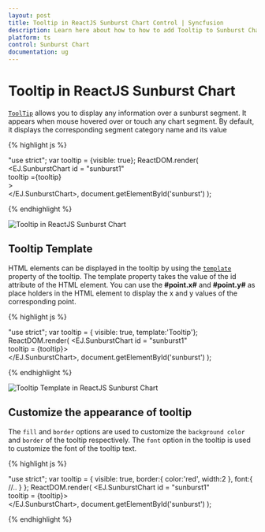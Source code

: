 ```yaml
---
layout: post
title: Tooltip in ReactJS Sunburst Chart Control | Syncfusion
description: Learn here about how to how to add Tooltip to Sunburst Chart in Syncfusion Essential ReactJS Control, its elements, and more.
platform: ts
control: Sunburst Chart
documentation: ug
---
```


# Tooltip in ReactJS Sunburst Chart

[`ToolTip`](../api/ejsunburstchart#members:tooltip) allows you to display any information over a sunburst segment. It appears when mouse hovered over or touch any chart segment. By default, it displays the corresponding segment category name and its value

{% highlight js %}

"use strict";
 var tooltip = {visible: true};
 ReactDOM.render(
    <EJ.SunburstChart id = "sunburst1"      
    tooltip ={tooltip}    
    >                  
    </EJ.SunburstChart>,
          document.getElementById('sunburst')
);



{% endhighlight %}

![Tooltip in ReactJS Sunburst Chart](/js/SunburstChart/Tooltip_images/Tooltip_img1.png)

## Tooltip Template   

HTML elements can be displayed in the tooltip by using the [`template`](../api/ejsunburstchart#members:tooltip-template) property of the tooltip. The template property takes the value of the id attribute of the HTML element. You can use the **#point.x#** and **#point.y#** as place holders in the HTML element to display the x and y values of the corresponding point.

{% highlight js %}

<body>
    <div id="Tooltip" style="display: none;">
        <div id="value" style="background-color:red;padding-top:3px;padding-right:3px">
            <div>
                <label id="efpercentage" style="color:white">
                    &nbsp;&nbsp;Category:&nbsp;#point.x#
                   <br />&nbsp;&nbsp;Value:#point.y#
                </label>
            </div>
        </div>
    </div>
</body>

"use strict";
var tooltip = { visible: true,
    template:'Tooltip'};
ReactDOM.render(
    <EJ.SunburstChart id = "sunburst1"          
	tooltip = {tooltip}>                  
    </EJ.SunburstChart>,
          document.getElementById('sunburst')
);



{% endhighlight %}

![Tooltip Template in ReactJS Sunburst Chart](/js/SunburstChart/Tooltip_images/Tooltip_img2.png)

## Customize the appearance of tooltip

The `fill` and `border` options are used to customize the `background color` and `border` of the tooltip respectively. The `font` option in the tooltip is used to customize the font of the tooltip text.


{% highlight js %}

"use strict";
 var tooltip = { visible: true,
    border:{
        color:'red',
        width:2
    },
font:{
    //..
}
    };
ReactDOM.render(
    <EJ.SunburstChart id = "sunburst1"          
	tooltip = {tooltip}>                  
    </EJ.SunburstChart>,
          document.getElementById('sunburst')
);


{% endhighlight %}

